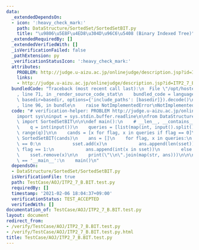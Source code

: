 ```yaml
---
data:
  _extendedDependsOn:
  - icon: ':heavy_check_mark:'
    path: DataStructure/SortedSet/SortedSetBIT.py
    title: "\u9806\u5E8F\u4ED8\u304D\u96C6\u5408 (Binary Indexed Tree)"
  _extendedRequiredBy: []
  _extendedVerifiedWith: []
  _isVerificationFailed: false
  _pathExtension: py
  _verificationStatusIcon: ':heavy_check_mark:'
  attributes:
    PROBLEM: http://judge.u-aizu.ac.jp/onlinejudge/description.jsp?id=ITP2_7_B
    links:
    - http://judge.u-aizu.ac.jp/onlinejudge/description.jsp?id=ITP2_7_B
  bundledCode: "Traceback (most recent call last):\n  File \"/opt/hostedtoolcache/Python/3.10.2/x64/lib/python3.10/site-packages/onlinejudge_verify/documentation/build.py\"\
    , line 71, in _render_source_code_stat\n    bundled_code = language.bundle(stat.path,\
    \ basedir=basedir, options={'include_paths': [basedir]}).decode()\n  File \"/opt/hostedtoolcache/Python/3.10.2/x64/lib/python3.10/site-packages/onlinejudge_verify/languages/python.py\"\
    , line 96, in bundle\n    raise NotImplementedError\nNotImplementedError\n"
  code: "# verification-helper: PROBLEM http://judge.u-aizu.ac.jp/onlinejudge/description.jsp?id=ITP2_7_B\n\
    import sys\ninput = sys.stdin.buffer.readline\n\nfrom DataStructure.SortedSet.SortedSetBIT\
    \ import SortedSetBIT\n\n\ndef main():\n    # __len__, __contains__, add, remove\n\
    \    q = int(input())\n    queries = [list(map(int, input().split())) for _ in\
    \ range(q)]\n\n    cands = [x for flag, x in queries if flag == 0]\n    sset =\
    \ SortedSetBIT(cands)\n    ans = []\n    for flag, x in queries:\n        if flag\
    \ == 0:\n            sset.add(x)\n            ans.append(len(sset))\n        elif\
    \ flag == 1:\n            ans.append(int(x in sset))\n        else:\n        \
    \    sset.remove(x)\n\n    print(\"\\n\".join(map(str, ans)))\n\n\nif __name__\
    \ == '__main__':\n    main()\n"
  dependsOn:
  - DataStructure/SortedSet/SortedSetBIT.py
  isVerificationFile: true
  path: TestCase/AOJ/ITP2_7_B.BIT.test.py
  requiredBy: []
  timestamp: '2021-02-06 18:04:37+09:00'
  verificationStatus: TEST_ACCEPTED
  verifiedWith: []
documentation_of: TestCase/AOJ/ITP2_7_B.BIT.test.py
layout: document
redirect_from:
- /verify/TestCase/AOJ/ITP2_7_B.BIT.test.py
- /verify/TestCase/AOJ/ITP2_7_B.BIT.test.py.html
title: TestCase/AOJ/ITP2_7_B.BIT.test.py
---
```

